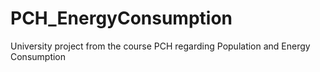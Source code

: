 # PCH_EnergyConsumption
University project from the course PCH regarding Population and Energy Consumption
